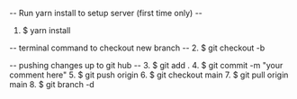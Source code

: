 -- Run yarn install to setup server (first time only) --
1. $ yarn install

-- terminal command to checkout new branch --
2. $ git checkout -b <Branch name>

-- pushing changes up to git hub --
3. $ git add .
4. $ git commit -m "your comment here"
5. $ git push origin <branch name>
6. $ git checkout main
7. $ git pull origin main
8. $ git branch -d <name of branch>